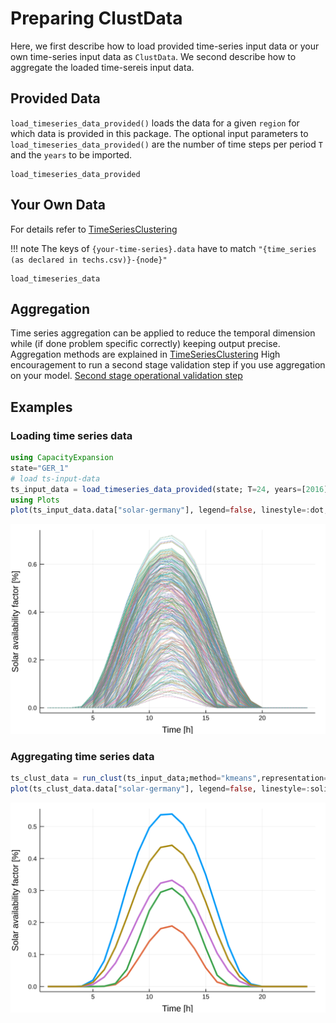 Preparing ClustData
=========
Here, we first describe how to load provided time-series input data or your own time-series input data as `ClustData`. We second describe how to aggregate the loaded time-sereis input data.

## Provided Data
`load_timeseries_data_provided()` loads the data for a given `region` for which data is provided in this package.
The optional input parameters to `load_timeseries_data_provided()` are the number of time steps per period `T` and the `years` to be imported.

```@docs
load_timeseries_data_provided
```
## Your Own Data
For details refer to [TimeSeriesClustering](https://github.com/holgerteichgraeber/TimeSeriesClustering.jl)

!!! note
    The keys of `{your-time-series}.data` have to match `"{time_series (as declared in techs.csv)}-{node}"`

```@docs
load_timeseries_data
```
## Aggregation
Time series aggregation can be applied to reduce the temporal dimension while (if done problem specific correctly) keeping output precise.
Aggregation methods are explained in [TimeSeriesClustering](https://github.com/holgerteichgraeber/TimeSeriesClustering.jl)
High encouragement to run a second stage validation step if you use aggregation on your model. [Second stage operational validation step](@ref)

## Examples
### Loading time series data
```julia
using CapacityExpansion
state="GER_1"
# load ts-input-data
ts_input_data = load_timeseries_data_provided(state; T=24, years=[2016])
using Plots
plot(ts_input_data.data["solar-germany"], legend=false, linestyle=:dot, xlabel="Time [h]", ylabel="Solar availability factor [%]")
```
![Plot](assets/preparing_clust_data_load.svg)
### Aggregating time series data
```julia
ts_clust_data = run_clust(ts_input_data;method="kmeans",representation="centroid",n_init=50,n_clust=5).clust_data
plot(ts_clust_data.data["solar-germany"], legend=false, linestyle=:solid, width=3, xlabel="Time [h]", ylabel="Solar availability factor [%]")
```
![Plot](assets/preparing_clust_data_agg.svg)
